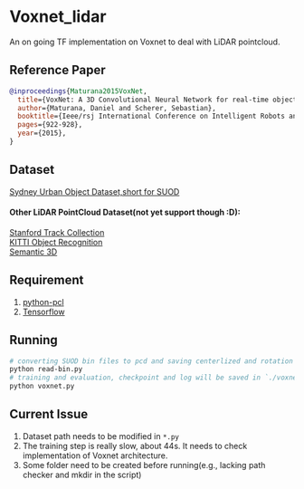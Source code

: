 # Voxnet_lidar
An on going TF implementation on Voxnet to deal with LiDAR pointcloud.

## Reference Paper
```bibtex
@inproceedings{Maturana2015VoxNet,
  title={VoxNet: A 3D Convolutional Neural Network for real-time object recognition},
  author={Maturana, Daniel and Scherer, Sebastian},
  booktitle={Ieee/rsj International Conference on Intelligent Robots and Systems},
  pages={922-928},
  year={2015},
}
```

## Dataset
[Sydney Urban Object Dataset,short for SUOD](http://www.acfr.usyd.edu.au/papers/SydneyUrbanObjectsDataset.shtml)


#### Other LiDAR PointCloud Dataset(not yet support though :D):
[Stanford Track Collection](http://cs.stanford.edu/people/teichman/stc/)  
[KITTI Object Recognition](http://www.cvlibs.net/datasets/kitti/eval_object.php)  
[Semantic 3D](http://www.semantic3d.net/view_dbase.php?chl=2) 


## Requirement
1. [python-pcl](https://github.com/strawlab/python-pcl)
2. [Tensorflow](https://github.com/tensorflow/tensorflow)

## Running
```bash
# converting SUOD bin files to pcd and saving centerlized and rotation augmented voxels in `{name}_{rotate_step}.npy`
python read-bin.py
# training and evaluation, checkpoint and log will be saved in `./voxnet/` folder
python voxnet.py
```

## Current Issue
1. Dataset path needs to be modified in `*.py`
2. The training step is really slow, about 44s. It needs to check implementation of Voxnet architecture.
3. Some folder need to be created before running(e.g., lacking path checker and mkdir in the script)
